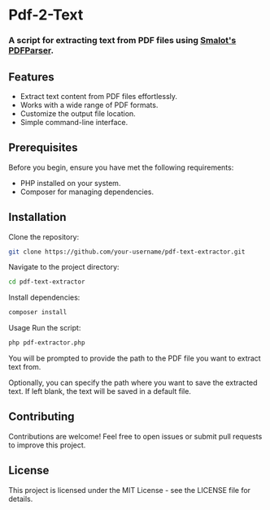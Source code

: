 Pdf-2-Text
===

### A script for extracting text from PDF files using **[Smalot's PDFParser](https://github.com/smalot/pdfparser)**.

Features
---
- Extract text content from PDF files effortlessly.
- Works with a wide range of PDF formats.
- Customize the output file location.
- Simple command-line interface.

Prerequisites
---
Before you begin, ensure you have met the following requirements:
- PHP installed on your system.
- Composer for managing dependencies.

Installation
---  
Clone the repository:
```bash
git clone https://github.com/your-username/pdf-text-extractor.git
```
Navigate to the project directory:
```bash
cd pdf-text-extractor
```
Install dependencies:
```bash
composer install
```
Usage
Run the script:
```bash
php pdf-extractor.php
```

You will be prompted to provide the path to the PDF file you want to extract text from.

Optionally, you can specify the path where you want to save the extracted text. If left blank, the text will be saved in a default file.

Contributing
---
Contributions are welcome! Feel free to open issues or submit pull requests to improve this project.

License
---
This project is licensed under the MIT License - see the LICENSE file for details.
